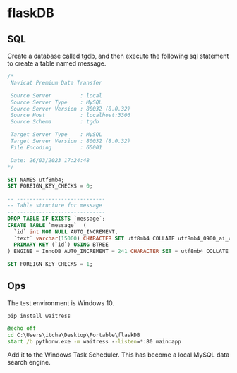 # flaskDB

## SQL

Create a database called tgdb, and then execute the following sql statement to create a table named message.

```sql
/*
 Navicat Premium Data Transfer

 Source Server         : local
 Source Server Type    : MySQL
 Source Server Version : 80032 (8.0.32)
 Source Host           : localhost:3306
 Source Schema         : tgdb

 Target Server Type    : MySQL
 Target Server Version : 80032 (8.0.32)
 File Encoding         : 65001

 Date: 26/03/2023 17:24:48
*/

SET NAMES utf8mb4;
SET FOREIGN_KEY_CHECKS = 0;

-- ----------------------------
-- Table structure for message
-- ----------------------------
DROP TABLE IF EXISTS `message`;
CREATE TABLE `message`  (
  `id` int NOT NULL AUTO_INCREMENT,
  `text` varchar(15000) CHARACTER SET utf8mb4 COLLATE utf8mb4_0900_ai_ci NULL DEFAULT NULL,
  PRIMARY KEY (`id`) USING BTREE
) ENGINE = InnoDB AUTO_INCREMENT = 241 CHARACTER SET = utf8mb4 COLLATE = utf8mb4_0900_ai_ci ROW_FORMAT = DYNAMIC;

SET FOREIGN_KEY_CHECKS = 1;
```

## Ops

The test environment is Windows 10.

`pip install waitress`

```bat
@echo off
cd C:\Users\itcha\Desktop\Portable\flaskDB
start /b pythonw.exe -m waitress --listen=*:80 main:app
```

Add it to the Windows Task Scheduler. This has become a local MySQL data search engine.